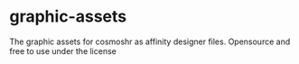 # graphic-assets
The graphic assets for cosmoshr as affinity designer files. Opensource and free to use under the license
